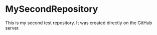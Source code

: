 # MySecondRepository
This is my second test repository. It was created directly on the GitHub server.
